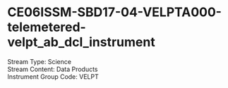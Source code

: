 # CE06ISSM-SBD17-04-VELPTA000-telemetered-velpt_ab_dcl_instrument

Stream Type: Science<br>
Stream Content: Data Products<br>
Instrument Group Code: VELPT<br>
